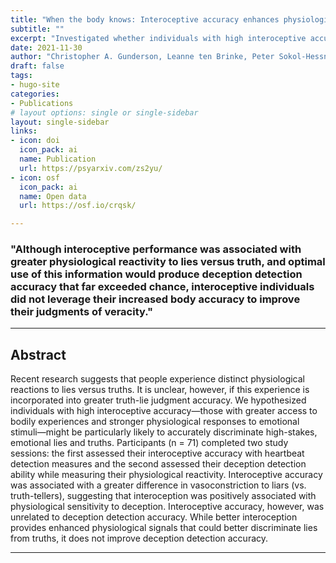 ```yaml
---
title: "When the body knows: Interoceptive accuracy enhances physiological but not explicit differentiation between liars and truth-tellers"
subtitle: ""
excerpt: "Investigated whether individuals with high interoceptive accuracy—those with greater access to bodily experiences and stronger physiological responses to emotional stimuli—might be particularly likely to accurately discriminate high-stakes, emotional lies and truths."
date: 2021-11-30
author: "Christopher A. Gunderson, Leanne ten Brinke, Peter Sokol-Hessner"
draft: false
tags:
- hugo-site
categories:
- Publications
# layout options: single or single-sidebar
layout: single-sidebar
links:
- icon: doi
  icon_pack: ai
  name: Publication
  url: https://psyarxiv.com/zs2yu/
- icon: osf
  icon_pack: ai
  name: Open data
  url: https://osf.io/crqsk/

---
```


### "Although interoceptive performance was associated with greater physiological reactivity to lies versus truth, and optimal use of this information would produce deception detection accuracy that far exceeded chance, interoceptive individuals did not leverage their increased body accuracy to improve their judgments of veracity."

---

## Abstract

Recent research suggests that people experience distinct physiological reactions to lies versus truths. It is unclear, however, if this experience is incorporated into greater truth-lie judgment accuracy. We hypothesized individuals with high interoceptive accuracy—those with greater access to bodily experiences and stronger physiological responses to emotional stimuli—might be particularly likely to accurately discriminate high-stakes, emotional lies and truths. Participants (n = 71) completed two study sessions: the first assessed their interoceptive accuracy with heartbeat detection measures and the second assessed their deception detection ability while measuring their physiological reactivity. Interoceptive accuracy was associated with a greater difference in vasoconstriction to liars (vs. truth-tellers), suggesting that interoception was positively associated with physiological sensitivity to deception. Interoceptive accuracy, however, was unrelated to deception detection accuracy. While better interoception provides enhanced physiological signals that could better discriminate lies from truths, it does not improve deception detection accuracy.

---

